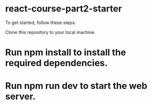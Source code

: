 # react-course-part2-starter

To get started, follow these steps:

Clone this repository to your local machine.

# Run npm install to install the required dependencies.

# Run npm run dev to start the web server.
